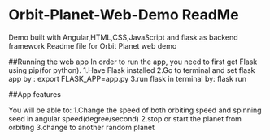 # Orbit-Planet-Web-Demo ReadMe
Demo built with Angular,HTML,CSS,JavaScript and flask as backend framework
Readme file for Orbit Planet web demo

##Running the web app
In order to run the app, you need to first get Flask using pip(for python). 
1.Have Flask installed
2.Go to terminal and set flask app by : export FLASK_APP=app.py
3.run flask in terminal by: flask run

##App features

You will be able to:
1.Change the speed of both orbiting speed and spinning seed in angular speed(degree/second)
2.stop or start the planet from orbiting
3.change to another random planet
